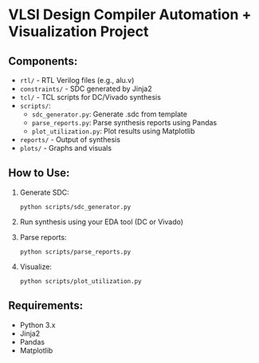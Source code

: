 # VLSI Design Compiler Automation + Visualization Project

## Components:
- `rtl/` - RTL Verilog files (e.g., alu.v)
- `constraints/` - SDC generated by Jinja2
- `tcl/` - TCL scripts for DC/Vivado synthesis
- `scripts/`:
  - `sdc_generator.py`: Generate .sdc from template
  - `parse_reports.py`: Parse synthesis reports using Pandas
  - `plot_utilization.py`: Plot results using Matplotlib
- `reports/` - Output of synthesis
- `plots/` - Graphs and visuals

## How to Use:
1. Generate SDC:
   ```
   python scripts/sdc_generator.py
   ```

2. Run synthesis using your EDA tool (DC or Vivado)

3. Parse reports:
   ```
   python scripts/parse_reports.py
   ```

4. Visualize:
   ```
   python scripts/plot_utilization.py
   ```

## Requirements:
- Python 3.x
- Jinja2
- Pandas
- Matplotlib